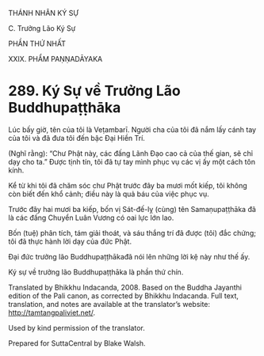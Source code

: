 THÁNH NHÂN KÝ SỰ

C. Trưởng Lão Ký Sự

PHẦN THỨ NHẤT

XXIX. PHẨM PAṆṆADĀYAKA

# 289\. Ký Sự về Trưởng Lão Buddhupaṭṭhāka

Lúc bấy giờ, tên của tôi là Veṭambarī. Người cha của tôi đã nắm lấy cánh tay của tôi và đã đưa tôi đến bậc Đại Hiền Trí.

(Nghĩ rằng): “Chư Phật này, các đấng Lãnh Đạo cao cả của thế gian, sẽ chỉ dạy cho ta.” Được tịnh tín, tôi đã tự tay mình phục vụ các vị ấy một cách tôn kính.

Kể từ khi tôi đã chăm sóc chư Phật trước đây ba mươi mốt kiếp, tôi không còn biết đến khổ cảnh; điều này là quả báu của việc phục vụ.

Trước đây hai mươi ba kiếp, bốn vị Sát-đế-lỵ (cùng) tên Samaṇupaṭṭhāka đã là các đấng Chuyển Luân Vương có oai lực lớn lao.

Bốn (tuệ) phân tích, tám giải thoát, và sáu thắng trí đã được (tôi) đắc chứng; tôi đã thực hành lời dạy của đức Phật.

Đại đức trưởng lão Buddhupaṭṭhākađã nói lên những lời kệ này như thế ấy.

Ký sự về trưởng lão Buddhupaṭṭhāka là phần thứ chín.

Translated by Bhikkhu Indacanda, 2008. Based on the Buddha Jayanthi edition of the Pali canon, as corrected by Bhikkhu Indacanda. Full text, translation, and notes are available at the translator’s website: http://tamtangpaliviet.net/.

Used by kind permission of the translator.

Prepared for SuttaCentral by Blake Walsh.